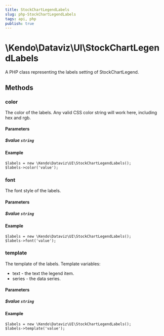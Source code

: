```yaml
---
title: StockChartLegendLabels
slug: php-StockChartLegendLabels
tags: api, php
publish: true
---
```


# \Kendo\Dataviz\UI\StockChartLegendLabels

A PHP class representing the labels setting of StockChartLegend.


## Methods

### color
The color of the labels.
Any valid CSS color string will work here, including hex and rgb.
#### Parameters

##### $value `string`



#### Example 
    $labels = new \Kendo\Dataviz\UI\StockChartLegendLabels();
    $labels->color('value');

### font
The font style of the labels.
#### Parameters

##### $value `string`



#### Example 
    $labels = new \Kendo\Dataviz\UI\StockChartLegendLabels();
    $labels->font('value');

### template
The template of the labels.
Template variables:
*   text - the text the legend item.
*   series - the data series.
#### Parameters

##### $value `string`



#### Example 
    $labels = new \Kendo\Dataviz\UI\StockChartLegendLabels();
    $labels->template('value');

